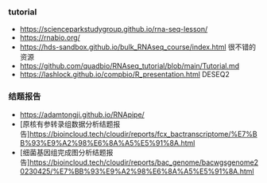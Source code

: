 ### tutorial
- https://scienceparkstudygroup.github.io/rna-seq-lesson/
- https://rnabio.org/
- https://hds-sandbox.github.io/bulk_RNAseq_course/index.html  很不错的资源
- https://github.com/quadbio/RNAseq_tutorial/blob/main/Tutorial.md
- https://lashlock.github.io/compbio/R_presentation.html  DESEQ2


### 结题报告
- https://adamtongji.github.io/RNApipe/
- [原核有参转录组数据分析结题报告]https://bioincloud.tech/cloudir/reports/fcx_bactranscriptome/%E7%BB%93%E9%A2%98%E6%8A%A5%E5%91%8A.html
- [细菌基因组完成图分析结题报告]https://bioincloud.tech/cloudir/reports/bac_genome/bacwgsgenome20230425/%E7%BB%93%E9%A2%98%E6%8A%A5%E5%91%8A.html

